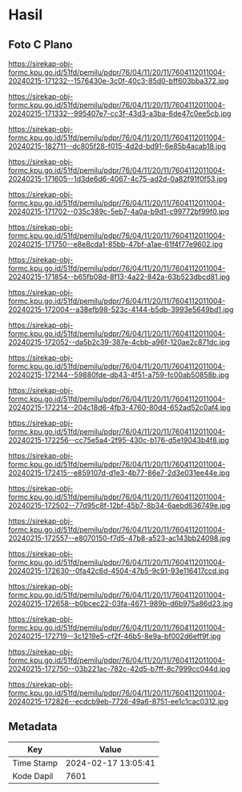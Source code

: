 # Hasil

## Foto C Plano

https://sirekap-obj-formc.kpu.go.id/51fd/pemilu/pdpr/76/04/11/20/11/7604112011004-20240215-171232--1576430e-3c0f-40c3-85d0-bff603bba372.jpg

https://sirekap-obj-formc.kpu.go.id/51fd/pemilu/pdpr/76/04/11/20/11/7604112011004-20240215-171332--995407e7-cc3f-43d3-a3ba-6de47c0ee5cb.jpg

https://sirekap-obj-formc.kpu.go.id/51fd/pemilu/pdpr/76/04/11/20/11/7604112011004-20240215-182711--dc805f28-f015-4d2d-bd91-6e85b4acab18.jpg

https://sirekap-obj-formc.kpu.go.id/51fd/pemilu/pdpr/76/04/11/20/11/7604112011004-20240215-171605--1d3de6d6-4067-4c75-ad2d-0a82f91f0f53.jpg

https://sirekap-obj-formc.kpu.go.id/51fd/pemilu/pdpr/76/04/11/20/11/7604112011004-20240215-171702--035c389c-5eb7-4a0a-b9d1-c99772bf99f0.jpg

https://sirekap-obj-formc.kpu.go.id/51fd/pemilu/pdpr/76/04/11/20/11/7604112011004-20240215-171750--e8e8cda1-85bb-47bf-a1ae-61f4f77e9602.jpg

https://sirekap-obj-formc.kpu.go.id/51fd/pemilu/pdpr/76/04/11/20/11/7604112011004-20240215-171854--b65fb08d-8f13-4a22-842a-63b523dbcd81.jpg

https://sirekap-obj-formc.kpu.go.id/51fd/pemilu/pdpr/76/04/11/20/11/7604112011004-20240215-172004--a38efb98-523c-4144-b5db-3993e5649bd1.jpg

https://sirekap-obj-formc.kpu.go.id/51fd/pemilu/pdpr/76/04/11/20/11/7604112011004-20240215-172052--da5b2c39-387e-4cbb-a96f-120ae2c871dc.jpg

https://sirekap-obj-formc.kpu.go.id/51fd/pemilu/pdpr/76/04/11/20/11/7604112011004-20240215-172144--59880fde-db43-4f51-a759-fc00ab50858b.jpg

https://sirekap-obj-formc.kpu.go.id/51fd/pemilu/pdpr/76/04/11/20/11/7604112011004-20240215-172214--204c18d6-4fb3-4760-80d4-652ad52c0af4.jpg

https://sirekap-obj-formc.kpu.go.id/51fd/pemilu/pdpr/76/04/11/20/11/7604112011004-20240215-172256--cc75e5a4-2f95-430c-b176-d5e19043b4f8.jpg

https://sirekap-obj-formc.kpu.go.id/51fd/pemilu/pdpr/76/04/11/20/11/7604112011004-20240215-172415--e859107d-d1e3-4b77-86e7-2d3e031ee44e.jpg

https://sirekap-obj-formc.kpu.go.id/51fd/pemilu/pdpr/76/04/11/20/11/7604112011004-20240215-172502--77d95c8f-12bf-45b7-8b34-6aebd636749e.jpg

https://sirekap-obj-formc.kpu.go.id/51fd/pemilu/pdpr/76/04/11/20/11/7604112011004-20240215-172557--e8070150-f7d5-47b8-a523-ac143bb24098.jpg

https://sirekap-obj-formc.kpu.go.id/51fd/pemilu/pdpr/76/04/11/20/11/7604112011004-20240215-172630--0fa42c6d-4504-47b5-9c91-93e116417ccd.jpg

https://sirekap-obj-formc.kpu.go.id/51fd/pemilu/pdpr/76/04/11/20/11/7604112011004-20240215-172658--b0bcec22-03fa-4671-989b-d6b975a86d23.jpg

https://sirekap-obj-formc.kpu.go.id/51fd/pemilu/pdpr/76/04/11/20/11/7604112011004-20240215-172719--3c1219e5-cf2f-46b5-8e9a-bf002d6eff9f.jpg

https://sirekap-obj-formc.kpu.go.id/51fd/pemilu/pdpr/76/04/11/20/11/7604112011004-20240215-172750--03b221ac-782c-42d5-b7ff-8c7999cc044d.jpg

https://sirekap-obj-formc.kpu.go.id/51fd/pemilu/pdpr/76/04/11/20/11/7604112011004-20240215-172826--ecdcb9eb-7726-49a6-8751-ee1c1cac0312.jpg


## Metadata

| Key        | Value               |
| ---------- | ------------------- |
| Time Stamp | 2024-02-17 13:05:41 |
| Kode Dapil | 7601                |



